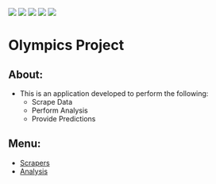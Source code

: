 ![](https://img.shields.io/github/license/srakhe/olympics?style=for-the-badge)
![](https://img.shields.io/github/issues/srakhe/olympics?style=for-the-badge)
![](https://img.shields.io/github/issues-pr/srakhe/olympics?style=for-the-badge)
![](https://img.shields.io/github/last-commit/srakhe/olympics/main?style=for-the-badge)
![](https://github.com/srakhe/olympics/actions/workflows/pylint/badge.svg)
# Olympics Project

## About:
- This is an application developed to perform the following:
  - Scrape Data
  - Perform Analysis
  - Provide Predictions

## Menu: 
- [Scrapers](docs/scrapers.md)
- [Analysis](docs/analysis.md)